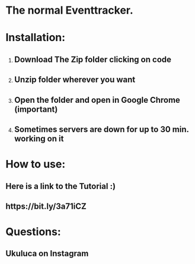 # The normal Eventtracker. 

# Installation:

1. <h2>Download The Zip folder clicking on code </h2>
2. <h2>Unzip folder wherever you want</h2>
3. <h2>Open the folder and open in Google Chrome (important)</h2>
4. <h2>Sometimes servers are down for up to 30 min. working on it</h2>



# How to use: 
<h2>Here is a link to the Tutorial :)</h2>

<h2>https://bit.ly/3a71iCZ</h2>

# Questions: 
<h2>Ukuluca on Instagram</h2>
